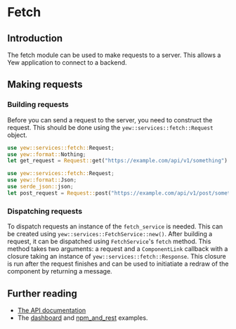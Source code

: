 # Fetch
## Introduction
The fetch module can be used to make requests to a server. This allows a Yew application to connect to a backend. 

## Making requests
### Building requests
Before you can send a request to the server, you need to construct the request. This should be done using the `yew::services::fetch::Request` object.
```rust
use yew::services::fetch::Request;
use yew::format::Nothing;
let get_request = Request::get("https://example.com/api/v1/something").body(Nothing).expect("Could not build that request")
```

```rust
use yew::services::fetch::Request;
use yew::format::Json;
use serde_json::json;
let post_request = Request::post("https://example.com/api/v1/post/something").header("Content-Type", "application/json").body(Json(&json!({"key": "value"}))).expect("Could not build that request.")
```
### Dispatching requests
To dispatch requests an instance of the `fetch_service` is needed. This can be created using `yew::services::FetchService::new()`. After building a request, it can be dispatched using `FetchService`'s `fetch` method. This method takes two arguments: a request and a `ComponentLink` callback with a closure taking an instance of `yew::services::fetch::Response`. This closure is run after the request finishes and can be used to initiatiate a redraw of the component by returning a message.

## Further reading
* [The API documentation](https://docs.rs/yew/0.14.3/yew/services/fetch/index.html)
* The [dashboard](https://github.com/yewstack/yew/tree/master/examples/dashboard) and [npm_and_rest](https://github.com/yewstack/yew/tree/master/examples/web_sys/npm_and_rest) examples.
